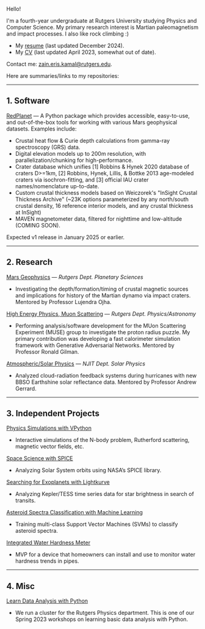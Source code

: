 Hello!

I'm a fourth-year undergraduate at Rutgers University studying Physics and Computer Science. My primary research interest is Martian paleomagnetism and impact processes. I also like rock climbing :)

- My [resume](https://files.catbox.moe/nevrh9.pdf) (last updated December 2024).
- My [CV](https://drive.google.com/file/d/1fRvMdfRPxHcCs7aNwoofUByy28Nm1rfO/view?usp=sharing) (last updated April 2023, somewhat out of date).

Contact me: [zain.eris.kamal@rutgers.edu](mailto:zain.eris.kamal@rutgers.edu). 

Here are summaries/links to my repositories:

---

## 1. Software

[RedPlanet](https://github.com/Humboldt-Penguin/redplanet) — A Python package which provides accessible, easy-to-use, and out-of-the-box tools for working with various Mars geophysical datasets. Examples include:
- Crustal heat flow & Curie depth calculations from gamma-ray spectroscopy (GRS) data.
- Digital elevation models up to 200m resolution, with parallelization/chunking for high-performance.
- Crater database which unifies [1] Robbins & Hynek 2020 database of craters D>=1km, [2] Robbins, Hynek, Lillis, & Bottke 2013 age-modeled craters via isochron-fitting, and [3] official IAU crater names/nomenclature up-to-date.
- Custom crustal thickness models based on Weiczorek's "InSight Crustal Thickness Archive" (~23K options parameterized by any north/south crustal density, 16 reference interior models, and any crustal thickness at InSight)
- MAVEN magnetometer data, filtered for nighttime and low-altitude (COMING SOON).

Expected v1 release in January 2025 or earlier.

---

## 2. Research

[Mars Geophysics](https://github.com/Humboldt-Penguin/Mars-Magnetics-Research) — *Rutgers Dept. Planetary Sciences*

- Investigating the depth/formation/timing of crustal magnetic sources and implications for history of the Martian dynamo via impact craters. Mentored by Professor Lujendra Ojha.

[High Energy Physics, Muon Scattering](https://github.com/Humboldt-Penguin/HapPyCal) — *Rutgers Dept. Physics/Astronomy*

- Performing analysis/software development for the MUon Scattering Experiment (MUSE) group to investigate the proton radius puzzle. My primary contribution was developing a fast calorimeter simulation framework with Generative Adversarial Networks. Mentored by Professor Ronald Gilman. 
   
   
[Atmospheric/Solar Physics](https://github.com/Humboldt-Penguin/Albedo-Hurricane-Research) — *NJIT Dept. Solar Physics*

- Analyzed cloud-radiation feedback systems during hurricanes with new BBSO Earthshine solar reflectance data. Mentored by Professor Andrew Gerrard.


---

## 3. Independent Projects

[Physics Simulations with VPython](https://github.com/Humboldt-Penguin/Physics_Simulations)
- Interactive simulations of the N-body problem, Rutherford scattering, magnetic vector fields, etc.

[Space Science with SPICE](https://github.com/Humboldt-Penguin/Space-Science-with-SPICE)
- Analyzing Solar System orbits using NASA’s SPICE library.

[Searching for Exoplanets with Lightkurve](https://github.com/Humboldt-Penguin/Lightkurve-Exoplanets)
- Analyzing Kepler/TESS time series data for star brightness in search of transits.

[Asteroid Spectra Classification with Machine Learning](https://github.com/Humboldt-Penguin/Asteroid-Spectra-Classification-with-Machine-Learning)
- Training multi-class Support Vector Machines (SVMs) to classify asteroid spectra.

[Integrated Water Hardness Meter](https://github.com/Humboldt-Penguin/Integrated_Water_Hardness_Monitor)
- MVP for a device that homeowners can install and use to monitor water hardness trends in pipes.

---

## 4. Misc

[Learn Data Analysis with Python](https://github.com/Humboldt-Penguin/SPS_23Sp_PythonHackEvent)
- We run a cluster for the Rutgers Physics department. This is one of our Spring 2023 workshops on learning basic data analysis with Python.
